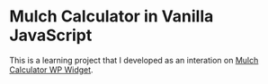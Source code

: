 # Mulch Calculator in Vanilla JavaScript

This is a learning project that I developed as an interation on [Mulch Calculator WP Widget](https://github.com/ChaseTramel/mulch-Calculator-WP-Widget).